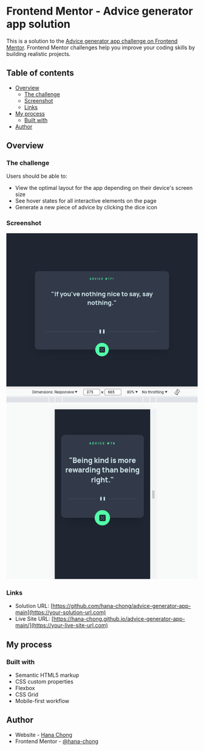 # Frontend Mentor - Advice generator app solution

This is a solution to the [Advice generator app challenge on Frontend Mentor](https://www.frontendmentor.io/challenges/advice-generator-app-QdUG-13db). Frontend Mentor challenges help you improve your coding skills by building realistic projects.

## Table of contents

- [Overview](#overview)
  - [The challenge](#the-challenge)
  - [Screenshot](#screenshot)
  - [Links](#links)
- [My process](#my-process)
  - [Built with](#built-with)
- [Author](#author)

## Overview

### The challenge

Users should be able to:

- View the optimal layout for the app depending on their device's screen size
- See hover states for all interactive elements on the page
- Generate a new piece of advice by clicking the dice icon

### Screenshot

![](./images/advicedesk.png)
![](./images/advicemobile.png)


### Links

- Solution URL: [https://github.com/hana-chong/advice-generator-app-main](https://your-solution-url.com)
- Live Site URL: [https://hana-chong.github.io/advice-generator-app-main/](https://your-live-site-url.com)

## My process

### Built with

- Semantic HTML5 markup
- CSS custom properties
- Flexbox
- CSS Grid
- Mobile-first workflow

## Author

- Website - [Hana Chong](https://www.github.com/hana-chong)
- Frontend Mentor - [@hana-chong](https://www.frontendmentor.io/profile/hana-chong)

